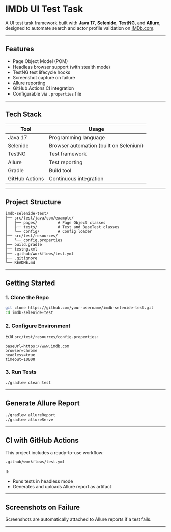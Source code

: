 # IMDb UI Test Task

A UI test task framework built with **Java 17**, **Selenide**, **TestNG**, and **Allure**, designed to automate search and actor profile validation on [IMDb.com](https://www.imdb.com).

---

## Features

-  Page Object Model (POM)
-  Headless browser support (with stealth mode)
-  TestNG test lifecycle hooks
-  Screenshot capture on failure
-  Allure reporting
-  GitHub Actions CI integration
-  Configurable via `.properties` file

---

##  Tech Stack

| Tool         | Usage                            |
|--------------|----------------------------------|
| Java 17      | Programming language              |
| Selenide     | Browser automation (built on Selenium) |
| TestNG       | Test framework                    |
| Allure       | Test reporting                    |
| Gradle       | Build tool                        |
| GitHub Actions | Continuous integration         |

---

##  Project Structure

```
imdb-selenide-test/
├── src/test/java/com/example/
│   ├── pages/         # Page Object classes
│   ├── tests/         # Test and BaseTest classes
│   └── config/        # Config loader
├── src/test/resources/
│   └── config.properties
├── build.gradle
├── testng.xml
├── .github/workflows/test.yml
├── .gitignore
└── README.md
```

---

## Getting Started

### 1. Clone the Repo

```bash
git clone https://github.com/your-username/imdb-selenide-test.git
cd imdb-selenide-test
```

### 2. Configure Environment

Edit `src/test/resources/config.properties`:

```properties
baseUrl=https://www.imdb.com
browser=chrome
headless=true
timeout=10000
```

### 3. Run Tests

```bash
./gradlew clean test
```
---
##  Generate Allure Report

```bash
./gradlew allureReport
./gradlew allureServe
```

---

##  CI with GitHub Actions

This project includes a ready-to-use workflow:
```
.github/workflows/test.yml
```

It:
- Runs tests in headless mode
- Generates and uploads Allure report as artifact

---

##  Screenshots on Failure

Screenshots are automatically attached to Allure reports if a test fails.

---